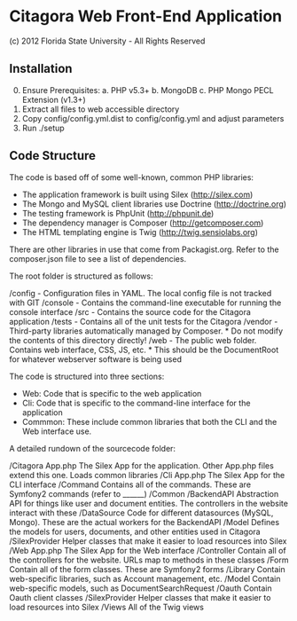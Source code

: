 Citagora Web Front-End Application
==================================

(c) 2012 Florida State University - All Rights Reserved


Installation
------------

0. Ensure Prerequisites:
   a. PHP v5.3+
   b. MongoDB
   c. PHP Mongo PECL Extension (v1.3+)
1. Extract all files to web accessible directory
2. Copy config/config.yml.dist to config/config.yml and adjust parameters
3. Run ./setup

Code Structure
--------------

The code is based off of some well-known, common PHP libraries:

 - The application framework is built using Silex (http://silex.com)
 - The Mongo and MySQL client libraries use Doctrine (http://doctrine.org)
 - The testing framework is PhpUnit (http://phpunit.de)
 - The dependency manager is Composer (http://getcomposer.com)
 - The HTML templating engine is Twig (http://twig.sensiolabs.org)

There are other libraries in use that come from Packagist.org.  Refer to the composer.json
file to see a list of dependencies.

The root folder is structured as follows:

/config   - Configuration files in YAML.  The local config file is not tracked with GIT
/console  - Contains the command-line executable for running the console interface
/src      - Contains the source code for the Citagora application
/tests    - Contains all of the unit tests for the Citagora
/vendor   - Third-party libraries automatically managed by Composer.
            * Do not modify the contents of this directory directly!
/web      - The public web folder.  Contains web interface, CSS, JS, etc.
            * This should be the DocumentRoot for whatever webserver software is being used

The code is structured into three sections:
 - Web:     Code that is specific to the web application
 - Cli:     Code that is specific to the command-line interface for the application
 - Commmon: These include common libraries that both the CLI and the Web interface use.

A detailed rundown of the sourcecode folder:

/Citagora
    App.php          The Silex App for the application.  Other App.php files extend this one.  Loads common libraries
    /Cli
        App.php      The Silex App for the CLI interface
        /Command     Contains all of the commands.  These are Symfony2 commands (refer to ______)
    /Common
        /BackendAPI    Abstraction API for things like user and document entities.  The controllers in the website interact with these
        /DataSource    Code for different datasources (MySQL, Mongo).  These are the actual workers for the BackendAPI
        /Model         Defines the models for users, documents, and other entities used in Citagora
        /SilexProvider Helper classes that make it easier to load resources into Silex
    /Web
        App.php        The Silex App for the Web interface
        /Controller    Contain all of the controllers for the website.  URLs map to methods in these classes
        /Form          Contain all of the form classes.  These are Symfony2 forms
        /Library       Contain web-specific libraries, such as Account management, etc.
        /Model         Contain web-specific models, such as DocumentSearchRequest
        /Oauth         Contain Oauth client classes
        /SilexProvider Helper classes that make it easier to load resources into Silex
        /Views         All of the Twig views